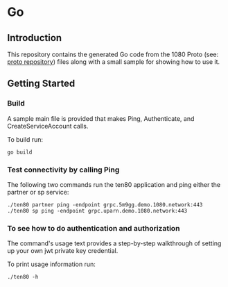 # Go

## Introduction
This repository contains the generated Go code from the 1080 Proto
(see: [proto repository](https://github.com/1080network/proto)) files
along with a small sample for showing how to use it.

## Getting Started

### Build
A sample main file is provided that makes Ping, Authenticate, and CreateServiceAccount calls. 

To build run:
```shell script
go build
```

### Test connectivity by calling Ping
The following two commands run the ten80 application and ping either the
partner or sp service:
```shell script
./ten80 partner ping -endpoint grpc.5m9gg.demo.1080.network:443
./ten80 sp ping -endpoint grpc.uparn.demo.1080.network:443
```

### To see how to do authentication and authorization
The command's usage text provides a step-by-step walkthrough of setting up your own jwt private key credential.

To print usage information run:
```shell script
./ten80 -h
```